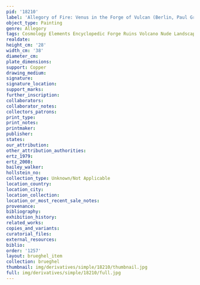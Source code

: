 ```yaml
---
pid: '18210'
label: 'Allegory of Fire: Venus in the Forge of Vulcan (Berlin, Paul Graupe)'
object_type: Painting
genre: Allegory
tags: Cosmology Elements Encyclopedic Forge Ruins Volcano Nude Landscape Armor
realdate: 
height_cm: '28'
width_cm: '38'
diameter_cm: 
plate_dimensions: 
support: Copper
drawing_medium: 
signature: 
signature_location: 
support_marks: 
further_inscription: 
collaborators: 
collaborator_notes: 
collectors_patrons: 
print_type: 
print_notes: 
printmaker: 
publisher: 
states: 
our_attribution: 
other_attribution_authorities: 
ertz_1979: 
ertz_2008: 
bailey_walker: 
hollstein_no: 
collection_type: Unknown/Not Applicable
location_country: 
location_city: 
location_collection: 
location_or_most_recent_sale_notes: 
provenance: 
bibliography: 
exhibition_history: 
related_works: 
copies_and_variants: 
curatorial_files: 
external_resources: 
biblio: 
order: '1257'
layout: brueghel_item
collection: brueghel
thumbnail: img/derivatives/simple/18210/thumbnail.jpg
full: img/derivatives/simple/18210/full.jpg
---
```

